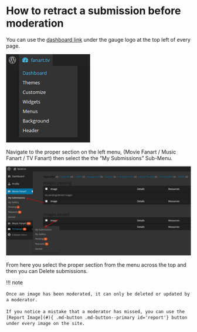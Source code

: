 # __How to retract a submission before moderation__

You can use the [dashboard link](http://fanart.tv/wp-admin/) under the gauge logo at the top left of every page.

![Wordpress Dashboard](../assets/images/dashboard-link.jpg)

Navigate to the proper section on the left menu, (Movie Fanart / Music Fanart / TV Fanart) then select the the “My Submissions” Sub-Menu.

![My Submissions](../assets/images/my_submissions.jpg)

From here you select the proper section from the menu across the top and then you can Delete submissions.

!!! note

    Once an image has been moderated, it can only be deleted or updated by a moderator.

    If you notice a mistake that a moderator has missed, you can use the [Report Image](#){ .md-button .md-button--primary id='report'} button under every image on the site.